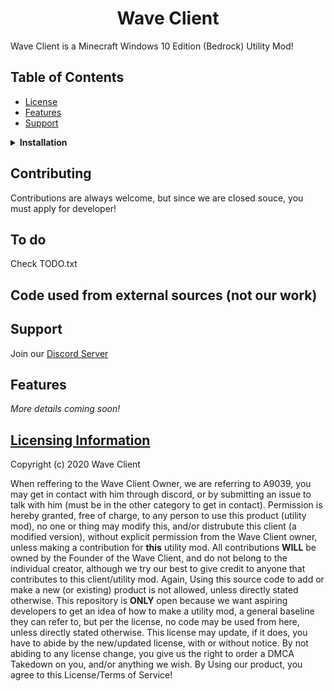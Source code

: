 <h1 align="center">Wave Client</h1>

Wave Client is a Minecraft Windows 10 Edition (Bedrock) Utility Mod!


## Table of Contents
- [License](#licensing-information)
- [Features](#features)
- [Support](#support)

<details><summary><b>Installation</b></summary>

1. Install the pre-requisites:

    [Download the Visual Studio C++ Redistributable](https://aka.ms/vs/16/release/VC_redist.x64.exe)

2. Open, Update, Launch! 

    Open the launcher, when opened, press the update button, wait, then press the launch button WHILE MC IS OPEN!
    All Done :)

</details>

## Contributing
Contributions are always welcome, but since we are closed souce, you must apply for developer!

## To do
Check TODO.txt

## Code used from external sources (not our work)

<!--- - [L](https://google.com) - We have restarted our development, once again, this should be entirely made by us (except libraries etc..) . Will be updated if needed!-->

## Support
Join our [Discord Server](https://discord.gg/3mdwjR)
## Features
*More details coming soon!*
## [Licensing Information](https://github.com/WaveClient/source/blob/master/README.md#licensing-information)

Copyright (c) 2020 Wave Client

When reffering to the Wave Client Owner, we are referring to A9039, you may get in contact with him through discord, or by submitting an issue to talk with him (must be in the other category to get in contact).
Permission is hereby granted, free of charge, to any person to use this product (utility mod), no one or thing may modify this, and/or distrubute this client (a modified version), without explicit permission from the Wave Client owner, unless making a contribution for **this** utility mod. 
All contributions **WILL** be owned by the Founder of the Wave Client, and do not belong to the individual creator, although we try our best to give credit to anyone that contributes to this client/utility mod. Again, Using this source code to add or make a new (or existing) product is not allowed, unless directly stated otherwise.
This repository is **ONLY** open because we want aspiring developers to get an idea of how to make a utility mod, a general baseline they can refer to, but per the license, no code may be used from here, unless directly stated otherwise.
This license may update, if it does, you have to abide by the new/updated license, with or without notice. By not abiding to any license change, you give us the right to order a DMCA Takedown on you, and/or anything we wish. By Using our product, you agree to this License/Terms of Service!

